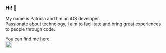 ### Hi! 👋

My name is Patricia and I'm an iOS developer.<br>
Passionate about technology, I aim to facilitate and bring great experiences to people through code.

You can find me here:
<br>[<img src='https://cdn.jsdelivr.net/npm/simple-icons@3.0.1/icons/linkedin.svg' alt='linkedin' height='20'>](https://www.linkedin.com/in/https://www.linkedin.com/in/patriciacardozo/)  
